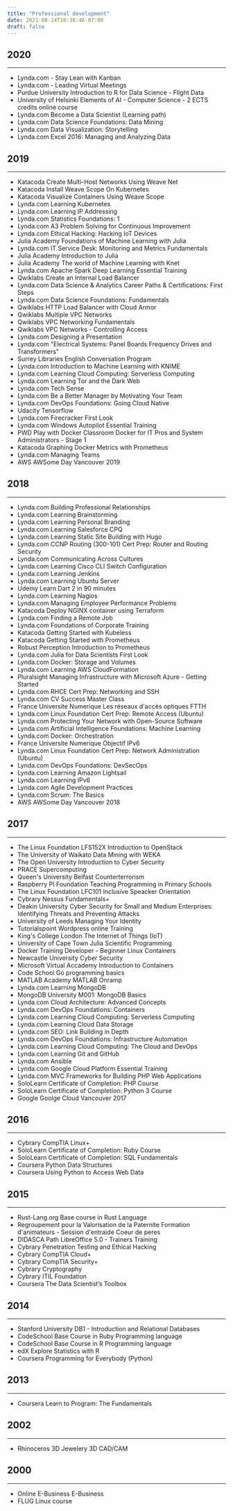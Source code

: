 ```yaml
---
title: "Professional development"
date: 2021-08-14T10:38:46-07:00
draft: false
---
```


## 2020
---
* Lynda.com - Stay Lean with Kanban
* Lynda.com - Leading Virtual Meetings
* Purdue University Introduction to R for Data Science - Flight Data
* University of Helsinki Elements of AI - Computer Science - 2 ECTS credits online course
* Lynda.com Become a Data Scientist (Learning path)
* Lynda.com Data Science Foundations: Data Mining
* Lynda.com Data Visualization: Storytelling
* Lynda.com Excel 2016: Managing and Analyzing Data

## 2019
---
* Katacoda Create Multi-Host Networks Using Weave Net
* Katacoda Install Weave Scope On Kubernetes
* Katacoda Visualize Containers Using Weave Scope
* Lynda.com Learning Kubernetes
* Lynda.com Learning IP Addressing
* Lynda.com Statistics Foundations: 1
* Lynda.com A3 Problem Solving for Continuous Improvement
* Lynda.com Ethical Hacking: Hacking IoT Devices
* Julia Academy Foundations of Machine Learning with Julia
* Lynda.com IT Service Desk: Monitoring and Metrics Fundamentals
* Julia Academy Introduction to Julia
* Julia Academy The world of Machine Learning with Knet
* Lynda.com Apache Spark Deep Learning Essential Training
* Qwiklabs Create an Internal Load Balancer
* Lynda.com Data Science & Analytics Career Paths & Certifications: First Steps
* Lynda.com Data Science Foundations: Fundamentals
* Qwiklabs HTTP Load Balancer with Cloud Armor
* Qwiklabs Multiple VPC Networks
* Qwiklabs VPC Networking Fundamentals
* Qwiklabs VPC Networks - Controlling Access
* Lynda.com Designing a Presentation
* Lynda.com "Electrical Systems: Panel Boards  Frequency Drives  and Transformers"
* Surrey Libraries English Conversation Program
* Lynda.com Introduction to Machine Learning with KNIME
* Lynda.com Learning Cloud Computing: Serverless Computing
* Lynda.com Learning Tor and the Dark Web
* Lynda.com Tech Sense
* Lynda.com Be a Better Manager by Motivating Your Team
* Lynda.com DevOps Foundations: Going Cloud Native
* Udacity Tensorflow
* Lynda.com Firecracker First Look
* Lynda.com Windows Autopilot Essential Training
* PWD Play with Docker Classroom Docker for IT Pros and System Administrators - Stage 1
* Katacoda Graphing Docker Metrics with Prometheus
* Lynda.com Managing Teams
* AWS AWSome Day Vancouver 2019

## 2018
---
* Lynda.com Building Professional Relationships
* Lynda.com Learning Brainstorming
* Lynda.com Learning Personal Branding
* Lynda.com Learning Salesforce CPQ
* Lynda.com Learning Static Site Building with Hugo
* Lynda.com CCNP Routing (300-101) Cert Prep: Router and Routing Security
* Lynda.com Communicating Across Cultures
* Lynda.com Learning Cisco CLI Switch Configuration
* Lynda.com Learning Jenkins
* Lynda.com Learning Ubuntu Server
* Udemy Learn Dart 2 in 90 minutes
* Lynda.com Learning Nagios
* Lynda.com Managing Employee Performance Problems
* Katacoda Deploy NGINX container using Terraform
* Lynda.com Finding a Remote Job
* Lynda.com Foundations of Corporate Training
* Katacoda Getting Started with Kubeless
* Katacoda Getting Started with Prometheus
* Robust Perception Introduction to Prometheus
* Lynda.com Julia for Data Scientists First Look
* Lynda.com Docker: Storage and Volumes
* Lynda.com Learning AWS CloudFormation
* Pluralsight Managing Infrastructure with Microsoft Azure - Getting Started
* Lynda.com RHCE Cert Prep: Networking and SSH
* Lynda.com CV Success Master Class
* France Universite Numerique Les réseaux d'accès optiques FTTH
* Lynda.com Linux Foundation Cert Prep: Remote Access (Ubuntu)
* Lynda.com Protecting Your Network with Open-Source Software
* Lynda.com Artificial Intelligence Foundations: Machine Learning
* Lynda.com Docker: Orchestration
* France Universite Numerique Objectif IPv6
* Lynda.com Linux Foundation Cert Prep: Network Administration (Ubuntu)
* Lynda.com DevOps Foundations: DevSecOps
* Lynda.com Learning Amazon Lightsail
* Lynda.com Learning IPv6
* Lynda.com Agile Development Practices
* Lynda.com Scrum: The Basics
* AWS AWSome Day Vancouver 2018

## 2017
---
* The Linux Foundation LFS152X Introduction to OpenStack
* The University of Waikato Data Mining with WEKA
* The Open University Introduction to Cyber Security
* PRACE Supercomputing
* Queen's University Belfast Counterterrorism
* Raspberry PI Foundation Teaching Programming in Primary Schools
* The Linux Foundation LFC101 Inclusive Speacker Orientation
* Cybrary Nessus Fundamentals+
* Deakin University Cyber Security for Small and Medium Enterprises: Identifying Threats and Preventing Attacks
* University of Leeds Managing Your Identity
* Tutorialspoint Wordpress online Training
* King's College London The Internet of Things (IoT)
* University of Cape Town Julia Scientific Programming
* Docker Training Developer - Beginner Linux Containers
* Newcastle University Cyber Security
* Microsoft Virtual Accademy Introduction to Containers
* Code School Go programming basics
* MATLAB Academy MATLAB Onramp
* Lynda.com Learning MongoDB
* MongoDB University M001: MongoDB Basics
* Lynda.com Cloud Architecture: Advanced Concepts
* Lynda.com DevOps Foundations: Containers
* Lynda.com Learning Cloud Computing: Serverless Computing
* Lynda.com Learning Cloud Data Storage
* Lynda.com SEO: Link Building in Depth
* Lynda.com DevOps Foundations: Infrastructure Automation
* Lynda.com Learning Cloud Computing: The Cloud and DevOps
* Lynda.com Learning Git and GitHub
* Lynda.com Ansible
* Lynda.com Google Cloud Platform Essential Training
* Lynda.com MVC Frameworks for Building PHP Web Applications
* SoloLearn Certificate of Completion: PHP Course
* SoloLearn Certificate of Completion: Python 3 Course
* Google Goolge Cloud Vancouver 2017

## 2016
---
* Cybrary CompTIA Linux+
* SoloLearn Certificate of Completion: Ruby Course
* SoloLearn Certificate of Completion: SQL Fundamentals
* Coursera Python Data Structures
* Coursera Using Python to Access Web Data

## 2015
---
* Rust-Lang.org Base course in Rust Language
* Regroupement pour la Valorisation de la Paternite Formation d'animateurs - Session d'entraide Coeur de peres
* DIDASCA Path LibreOffice 5.0 - Trainers Training
* Cybrary Penetration Testing and Ethical Hacking
* Cybrary CompTIA Cloud+
* Cybrary CompTIA Security+
* Cybrary Cryptography
* Cybrary ITIL Foundation
* Coursera The Data Scientist’s Toolbox

## 2014
---
* Stanford University DB1 - Introduction and Relational Databases
* CodeSchool Base Course in Ruby Programming language
* CodeSchool Base Course in R Programming language
* edX Explore Statistics with R
* Coursera Programming for Everybody (Python)

## 2013
---
* Coursera Learn to Program: The Fundamentals

## 2002
---
* Rhinoceros 3D Jewelery 3D CAD/CAM

## 2000
---
* Online E-Business E-Business
* FLUG Linux course